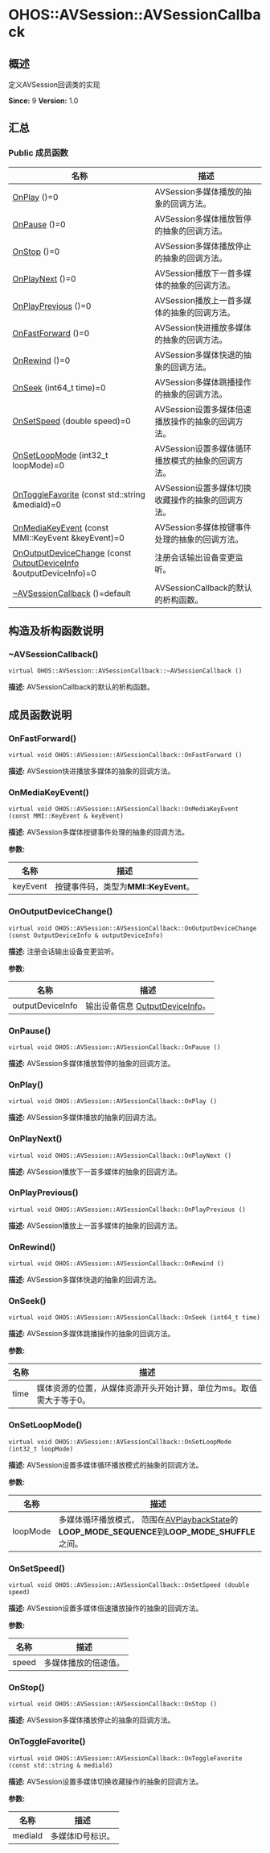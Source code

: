# OHOS::AVSession::AVSessionCallback


## 概述

定义AVSession回调类的实现

**Since:**
9
**Version:**
1.0

## 汇总


### Public 成员函数

  | 名称 | 描述 | 
| -------- | -------- |
| [OnPlay](#onplay) ()=0 | AVSession多媒体播放的抽象的回调方法。  | 
| [OnPause](#onpause) ()=0 | AVSession多媒体播放暂停的抽象的回调方法。  | 
| [OnStop](#onstop) ()=0 | AVSession多媒体播放停止的抽象的回调方法。  | 
| [OnPlayNext](#onplaynext) ()=0 | AVSession播放下一首多媒体的抽象的回调方法。  | 
| [OnPlayPrevious](#onplayprevious) ()=0 | AVSession播放上一首多媒体的抽象的回调方法。  | 
| [OnFastForward](#onfastforward) ()=0 | AVSession快进播放多媒体的抽象的回调方法。  | 
| [OnRewind](#onrewind) ()=0 | AVSession多媒体快退的抽象的回调方法。  | 
| [OnSeek](#onseek) (int64_t time)=0 | AVSession多媒体跳播操作的抽象的回调方法。  | 
| [OnSetSpeed](#onsetspeed) (double speed)=0 | AVSession设置多媒体倍速播放操作的抽象的回调方法。  | 
| [OnSetLoopMode](#onsetloopmode) (int32_t loopMode)=0 | AVSession设置多媒体循环播放模式的抽象的回调方法。  | 
| [OnToggleFavorite](#ontogglefavorite) (const std::string &amp;mediald)=0 | AVSession设置多媒体切换收藏操作的抽象的回调方法。  | 
| [OnMediaKeyEvent](#onmediakeyevent) (const MMI::KeyEvent &amp;keyEvent)=0 | AVSession多媒体按键事件处理的抽象的回调方法。  | 
| [OnOutputDeviceChange](#onoutputdevicechange) (const [OutputDeviceInfo](_o_h_o_s_1_1_a_v_session_1_1_output_device_info.md) &amp;outputDeviceInfo)=0 | 注册会话输出设备变更监听。  | 
| [~AVSessionCallback](#avsessioncallback) ()=default | AVSessionCallback的默认的析构函数。  | 


## 构造及析构函数说明


### ~AVSessionCallback()

  
```
virtual OHOS::AVSession::AVSessionCallback::~AVSessionCallback ()
```
**描述:**
AVSessionCallback的默认的析构函数。


## 成员函数说明


### OnFastForward()

  
```
virtual void OHOS::AVSession::AVSessionCallback::OnFastForward ()
```
**描述:**
AVSession快进播放多媒体的抽象的回调方法。


### OnMediaKeyEvent()

  
```
virtual void OHOS::AVSession::AVSessionCallback::OnMediaKeyEvent (const MMI::KeyEvent & keyEvent)
```
**描述:**
AVSession多媒体按键事件处理的抽象的回调方法。

**参数:**

  | 名称 | 描述 | 
| -------- | -------- |
| keyEvent | 按键事件码，类型为**MMI::KeyEvent**。  | 


### OnOutputDeviceChange()

  
```
virtual void OHOS::AVSession::AVSessionCallback::OnOutputDeviceChange (const OutputDeviceInfo & outputDeviceInfo)
```
**描述:**
注册会话输出设备变更监听。

**参数:**

  | 名称 | 描述 | 
| -------- | -------- |
| outputDeviceInfo | 输出设备信息 [OutputDeviceInfo](_o_h_o_s_1_1_a_v_session_1_1_output_device_info.md)。  | 


### OnPause()

  
```
virtual void OHOS::AVSession::AVSessionCallback::OnPause ()
```
**描述:**
AVSession多媒体播放暂停的抽象的回调方法。


### OnPlay()

  
```
virtual void OHOS::AVSession::AVSessionCallback::OnPlay ()
```
**描述:**
AVSession多媒体播放的抽象的回调方法。


### OnPlayNext()

  
```
virtual void OHOS::AVSession::AVSessionCallback::OnPlayNext ()
```
**描述:**
AVSession播放下一首多媒体的抽象的回调方法。


### OnPlayPrevious()

  
```
virtual void OHOS::AVSession::AVSessionCallback::OnPlayPrevious ()
```
**描述:**
AVSession播放上一首多媒体的抽象的回调方法。


### OnRewind()

  
```
virtual void OHOS::AVSession::AVSessionCallback::OnRewind ()
```
**描述:**
AVSession多媒体快退的抽象的回调方法。


### OnSeek()

  
```
virtual void OHOS::AVSession::AVSessionCallback::OnSeek (int64_t time)
```
**描述:**
AVSession多媒体跳播操作的抽象的回调方法。

**参数:**

  | 名称 | 描述 | 
| -------- | -------- |
| time | 媒体资源的位置，从媒体资源开头开始计算，单位为ms。取值需大于等于0。  | 


### OnSetLoopMode()

  
```
virtual void OHOS::AVSession::AVSessionCallback::OnSetLoopMode (int32_t loopMode)
```
**描述:**
AVSession设置多媒体循环播放模式的抽象的回调方法。

**参数:**

  | 名称 | 描述 | 
| -------- | -------- |
| loopMode | 多媒体循环播放模式， 范围在[AVPlaybackState](_o_h_o_s_1_1_a_v_session_1_1_a_v_playback_state.md)的**LOOP_MODE_SEQUENCE**到**LOOP_MODE_SHUFFLE**之间。  |


### OnSetSpeed()

  
```
virtual void OHOS::AVSession::AVSessionCallback::OnSetSpeed (double speed)
```
**描述:**
AVSession设置多媒体倍速播放操作的抽象的回调方法。

**参数:**

  | 名称 | 描述 | 
| -------- | -------- |
| speed | 多媒体播放的倍速值。  | 


### OnStop()

  
```
virtual void OHOS::AVSession::AVSessionCallback::OnStop ()
```
**描述:**
AVSession多媒体播放停止的抽象的回调方法。


### OnToggleFavorite()

  
```
virtual void OHOS::AVSession::AVSessionCallback::OnToggleFavorite (const std::string & mediald)
```
**描述:**
AVSession设置多媒体切换收藏操作的抽象的回调方法。

**参数:**

  | 名称 | 描述 | 
| -------- | -------- |
| mediald | 多媒体ID号标识。  | 

